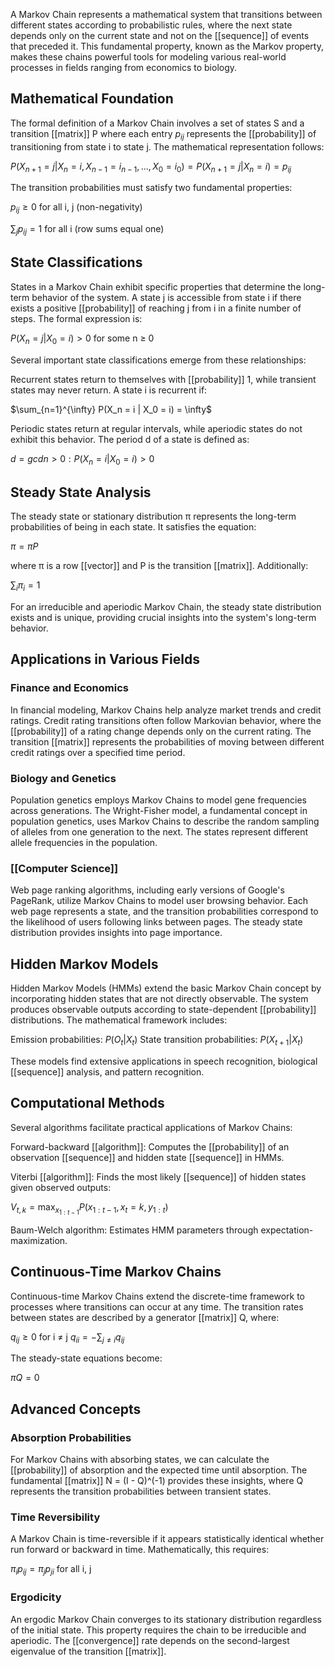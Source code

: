 A Markov Chain represents a mathematical system that transitions between different states according to probabilistic rules, where the next state depends only on the current state and not on the [[sequence]] of events that preceded it. This fundamental property, known as the Markov property, makes these chains powerful tools for modeling various real-world processes in fields ranging from economics to biology.

## Mathematical Foundation

The formal definition of a Markov Chain involves a set of states S and a transition [[matrix]] P where each entry $p_{ij}$ represents the [[probability]] of transitioning from state i to state j. The mathematical representation follows:

$P(X_{n+1} = j | X_n = i, X_{n-1} = i_{n-1}, ..., X_0 = i_0) = P(X_{n+1} = j | X_n = i) = p_{ij}$

The transition probabilities must satisfy two fundamental properties:

$p_{ij} \geq 0$ for all i, j (non-negativity)

$\sum_{j} p_{ij} = 1$ for all i (row sums equal one)

## State Classifications

States in a Markov Chain exhibit specific properties that determine the long-term behavior of the system. A state j is accessible from state i if there exists a positive [[probability]] of reaching j from i in a finite number of steps. The formal expression is:

$P(X_n = j | X_0 = i) > 0$ for some n ≥ 0

Several important state classifications emerge from these relationships:

Recurrent states return to themselves with [[probability]] 1, while transient states may never return. A state i is recurrent if:

$\sum_{n=1}^{\infty} P(X_n = i | X_0 = i) = \infty$

Periodic states return at regular intervals, while aperiodic states do not exhibit this behavior. The period d of a state is defined as:

$d = gcd{n > 0 : P(X_n = i | X_0 = i) > 0}$

## Steady State Analysis

The steady state or stationary distribution π represents the long-term probabilities of being in each state. It satisfies the equation:

$\pi = \pi P$

where π is a row [[vector]] and P is the transition [[matrix]]. Additionally:

$\sum_{i} \pi_i = 1$

For an irreducible and aperiodic Markov Chain, the steady state distribution exists and is unique, providing crucial insights into the system's long-term behavior.

## Applications in Various Fields

### Finance and Economics

In financial modeling, Markov Chains help analyze market trends and credit ratings. Credit rating transitions often follow Markovian behavior, where the [[probability]] of a rating change depends only on the current rating. The transition [[matrix]] represents the probabilities of moving between different credit ratings over a specified time period.

### Biology and Genetics

Population genetics employs Markov Chains to model gene frequencies across generations. The Wright-Fisher model, a fundamental concept in population genetics, uses Markov Chains to describe the random sampling of alleles from one generation to the next. The states represent different allele frequencies in the population.

### [[Computer Science]]

Web page ranking algorithms, including early versions of Google's PageRank, utilize Markov Chains to model user browsing behavior. Each web page represents a state, and the transition probabilities correspond to the likelihood of users following links between pages. The steady state distribution provides insights into page importance.

## Hidden Markov Models

Hidden Markov Models (HMMs) extend the basic Markov Chain concept by incorporating hidden states that are not directly observable. The system produces observable outputs according to state-dependent [[probability]] distributions. The mathematical framework includes:

Emission probabilities: $P(O_t | X_t)$ State transition probabilities: $P(X_{t+1} | X_t)$

These models find extensive applications in speech recognition, biological [[sequence]] analysis, and pattern recognition.

## Computational Methods

Several algorithms facilitate practical applications of Markov Chains:

Forward-backward [[algorithm]]: Computes the [[probability]] of an observation [[sequence]] and hidden state [[sequence]] in HMMs.

Viterbi [[algorithm]]: Finds the most likely [[sequence]] of hidden states given observed outputs:

$V_{t,k} = \max_{x_{1:t-1}} P(x_{1:t-1}, x_t = k, y_{1:t})$

Baum-Welch algorithm: Estimates HMM parameters through expectation-maximization.

## Continuous-Time Markov Chains

Continuous-time Markov Chains extend the discrete-time framework to processes where transitions can occur at any time. The transition rates between states are described by a generator [[matrix]] Q, where:

$q_{ij} \geq 0$ for i ≠ j $q_{ii} = -\sum_{j≠i} q_{ij}$

The steady-state equations become:

$\pi Q = 0$

## Advanced Concepts

### Absorption Probabilities

For Markov Chains with absorbing states, we can calculate the [[probability]] of absorption and the expected time until absorption. The fundamental [[matrix]] N = (I - Q)^(-1) provides these insights, where Q represents the transition probabilities between transient states.

### Time Reversibility

A Markov Chain is time-reversible if it appears statistically identical whether run forward or backward in time. Mathematically, this requires:

$\pi_i p_{ij} = \pi_j p_{ji}$ for all i, j

### Ergodicity

An ergodic Markov Chain converges to its stationary distribution regardless of the initial state. This property requires the chain to be irreducible and aperiodic. The [[convergence]] rate depends on the second-largest eigenvalue of the transition [[matrix]].